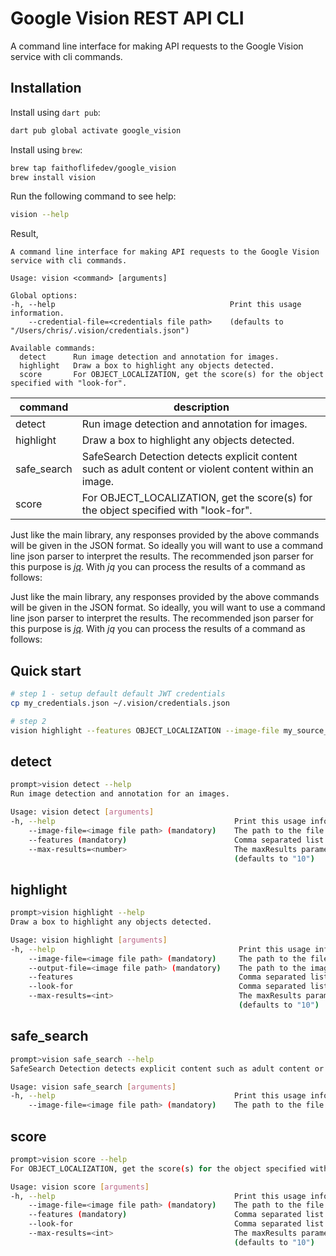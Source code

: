 # Google Vision REST API CLI

A command line interface for making API requests to the Google Vision service with cli commands.


## Installation

Install using `dart pub`:

```sh
dart pub global activate google_vision
```

Install using `brew`:

```sh
brew tap faithoflifedev/google_vision
brew install vision
```

Run the following command to see help:

```sh
vision --help
```

Result,

```text
A command line interface for making API requests to the Google Vision service with cli commands.

Usage: vision <command> [arguments]

Global options:
-h, --help                                       Print this usage information.
    --credential-file=<credentials file path>    (defaults to "/Users/chris/.vision/credentials.json")

Available commands:
  detect      Run image detection and annotation for images.
  highlight   Draw a box to highlight any objects detected.
  score       For OBJECT_LOCALIZATION, get the score(s) for the object specified with "look-for".
```

| command     | description |
| ----------- | ----------- |
| detect      | Run image detection and annotation for images. |
| highlight   | Draw a box to highlight any objects detected. |
| safe_search |  SafeSearch Detection detects explicit content such as adult content or violent content within an image. |
| score       | For OBJECT_LOCALIZATION, get the score(s) for the object specified with "look-for". |

Just like the main library, any responses provided by the above commands will be given in the JSON format.  So ideally you will want to use a command line json parser to interpret the results.  The recommended json parser for this purpose is [_jq_](https://stedolan.github.io/jq/).  With _jq_ you can process the results of a command as follows:


Just like the main library, any responses provided by the above commands will be given in the JSON format.  So ideally, you will want to use a command line json parser to interpret the results.  The recommended json parser for this purpose is [_jq_](https://stedolan.github.io/jq/).  With _jq_ you can process the results of a command as follows:

## Quick start

```sh
# step 1 - setup default default JWT credentials
cp my_credentials.json ~/.vision/credentials.json

# step 2
vision highlight --features OBJECT_LOCALIZATION --image-file my_source_image.jpg --output-file result.jpg
```

## detect

```sh
prompt>vision detect --help
Run image detection and annotation for an images.

Usage: vision detect [arguments]
-h, --help                                        Print this usage information.
    --image-file=<image file path> (mandatory)    The path to the file that will be processed.
    --features (mandatory)                        Comma separated list of detections to be done on the image. See [https://cloud.google.com/vision/docs/reference/rest/v1/Feature#Type]
    --max-results=<number>                        The maxResults parameter specifies the maximum number of items that should be returned in the result set. Acceptable values are 0 to 50, inclusive. The default value is 10.
                                                  (defaults to "10")
```

## highlight

```sh
prompt>vision highlight --help
Draw a box to highlight any objects detected.

Usage: vision highlight [arguments]
-h, --help                                         Print this usage information.
    --image-file=<image file path> (mandatory)     The path to the file that will be processed.
    --output-file=<image file path> (mandatory)    The path to the image file that will display the detected objects highlighted
    --features                                     Comma separated list of detections to be done on the image. See [https://cloud.google.com/vision/docs/reference/rest/v1/Feature#Type]
    --look-for                                     Comma separated list of Objects to provide a core for
    --max-results=<int>                            The maxResults parameter specifies the maximum number of items that should be returned in the result set. Acceptable values are 0 to 50, inclusive. The default value is 10.
                                                   (defaults to "10")
```

## safe_search

```sh
prompt>vision safe_search --help
SafeSearch Detection detects explicit content such as adult content or violent content within an image.

Usage: vision safe_search [arguments]
-h, --help                                        Print this usage information.
    --image-file=<image file path> (mandatory)    The path to the file that will be processed.
```

## score

```sh
prompt>vision score --help
For OBJECT_LOCALIZATION, get the score(s) for the object specified with "look-for".

Usage: vision score [arguments]
-h, --help                                        Print this usage information.
    --image-file=<image file path> (mandatory)    The path to the file that will be processed.
    --features (mandatory)                        Comma separated list of detections to be done on the image. See [https://cloud.google.com/vision/docs/reference/rest/v1/Feature#Type]
    --look-for                                    Comma separated list of Objects to provide a score for
    --max-results=<int>                           The maxResults parameter specifies the maximum number of items that should be returned in the result set. Acceptable values are 0 to 50, inclusive. The default value is 10.
                                                  (defaults to "10")
```
